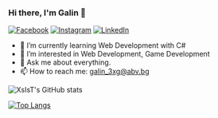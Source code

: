 
### Hi there, I'm Galin 👋

[![Facebook](https://img.shields.io/badge/-Facebook-0e76a8?style=flat-oval&logo=Facebook&logoColor=black)](https://www.facebook.com/galin.georgiev.5648)
[![Instagram](https://img.shields.io/badge/-Instagram-e4405f?style=flat-oval&logo=Instagram&logoColor=black)](https://www.instagram.com/galin_georgiev97/?hl=bg) 
[![LinkedIn](https://img.shields.io/badge/-LinkedIn-0e76a8?style=flat-oval&logo=Linkedin&logoColor=black)](https://www.linkedin.com/in/galin-georgiev-4633ba237/) 

- 🌱 I’m currently learning Web Development with C#
- 👀 I’m interested in Web Development, Game Development
- 💬 Ask me about everything.
- 📫 How to reach me: galin_3xg@abv.bg

![XsIsT's GitHub stats](https://github-readme-stats.vercel.app/api?username=XsIsT97&show_icons=true&theme=0000)

[![Top Langs](https://github-readme-stats.vercel.app/api/top-langs/?username=XsIsT97&layout=compact)](https://github.com/XsIsT97/github-readme-stats)
